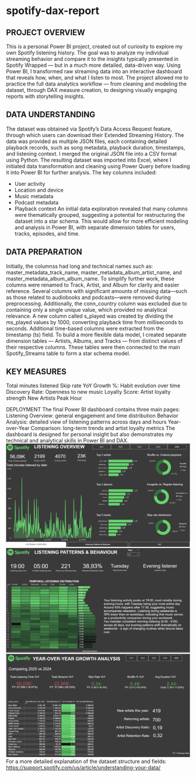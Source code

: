 # spotify-dax-report
## PROJECT OVERVIEW
This is a personal Power BI project, created out of curiosity to explore my own Spotify listening history. 
The goal was to analyze my individual streaming behavior and compare it to the insights typically presented in Spotify Wrapped — but in a much more detailed, data-driven way.
Using Power BI, I transformed raw streaming data into an interactive dashboard that reveals how, when, and what I listen to most.
The project allowed me to practice the full data analytics workflow — from cleaning and modeling the dataset, through DAX measure creation, to designing visually engaging reports with storytelling insights.

## DATA UNDERSTANDING
The dataset was obtained via Spotify’s Data Access Request feature, through which users can download their Extended Streaming History.
The data was provided as multiple JSON files, each containing detailed playback records, such as song metadata, playback duration, timestamps, and listening context.
I merged the original JSON file into a CSV format using Python. The resulting dataset was imported into Excel, where I initiated data transformation and cleaning using Power Query before loading it into Power BI for further analysis.
The key columns included:
- User activity
- Location and device
- Music metadata
- Podcast metadata
- Playback context
An initial data exploration revealed that many columns were thematically grouped, suggesting a potential for restructuring the dataset into a star schema. This would allow for more efficient modeling and analysis in Power BI, with separate dimension tables for users, tracks, episodes, and time.


## DATA PREPARATION 
Initially, the columnss had long and technical names such as: master_metadata_track_name, master_metadata_album_artist_name, and master_metadata_album_album_name.
To simplify further work, these columns were renamed to Track, Artist, and Album for clarity and easier reference.
Several columns with significant amounts of missing data—such as those related to audiobooks and podcasts—were removed during preprocessing. Additionally, the conn_country column was excluded due to containing only a single unique value, which provided no analytical relevance.
A new column called s_played was created by dividing the ms_played values by 1000, converting playback time from milliseconds to seconds.
Additional time-based columns were extracted from the timestamp (ts) field.
To build a more flexible data model, I created separate dimension tables — Artists, Albums, and Tracks — from distinct values of their respective columns.
These tables were then connected to the main Spotify_Streams table to form a star schema model.

## KEY MEASURES
Total minutes listened
Skip rate
YoY Growth %: Habit evolution over time
Discovery Rate: Openness to new music
Loyalty Score: Artist loyalty strength
New Artists
Peak Hour


DEPLOYMENT
The final Power BI dashboard contains three main pages:
Listening Overview: general engagement and time distribution
Behavior Analysis: detailed view of listening patterns across days and hours
Year-over-Year Comparison: long-term trends and artist loyalty metrics
The dashboard is designed for personal insight but also demonstrates my technical and analytical skills in Power BI and DAX.
![Spotify Dashboard Overview](ListeningOverview.png)
![Spotify Dashboard Overview](ListeningPatterns.png)
![Spotify Dashboard Overview](YoY.png)
For a more detailed explanation of the dataset structure and fields:
https://support.spotify.com/us/article/understanding-your-data/

